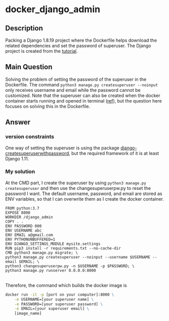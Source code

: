# docker_django_admin
## Description
Packing a Django 1.8.19 project where the Dockerfile helps download the related dependencies and set the password of superuser. The Django project is created from the [tutorial](https://djangogirlstaipei.gitbooks.io/django-girls-taipei-tutorial/content/).


## Main Question
Solving the problem of setting the password of the superuser in the Dockerfile. The command `python3 manage.py createsuperuser --noinput` only receives username and email while the password cannot be customized. Note that the superuser can also be created when the docker container starts running and opened in terminal ([ref](https://stackoverflow.com/questions/18503770/how-to-create-user-from-django-shell)), but the question here focuses on solving this in the Dockerfile.

## Answer

### version constraints
One way of setting the superuser is using the package [django-createsuperuserwithpassword](https://pypi.org/project/django-createsuperuserwithpassword/), but the required framework of it is at least Django 1.11.

### My solution
At the CMD part, I create the superuser by using `python3 manage.py createsuperuser` and then use the changesuperuserpw.py to reset the password I want. The default username, password, and email are stored as ENV variables, so that I can overwrite them as I create the docker container.

```docker
FROM python:3.7
EXPOSE 8000
WORKDIR /django_admin
COPY . .
ENV PASSWORD 000
ENV USERNAME abc
ENV EMAIL a@gmail.com
ENV PYTHONUNBUFFERED=1
ENV DJANGO_SETTINGS_MODULE mysite.settings
RUN pip3 install -r requirements.txt --no-cache-dir
CMD python3 manage.py migrate; \
python3 manage.py createsuperuser --noinput --username $USERNAME --email $EMAIL; \
python3 changesuperuserpw.py -n $USERNAME -p $PASSWORD; \
python3 manage.py runserver 0.0.0.0:8000
```
<br>
Therefore, the command which builds the docker image is

```cmd
docker run -it -p [port on your computer]:8000 \
    -e USERNAME=[your superuser name] \
    -e PASSWORD=[your superuser password] \
    -e EMAIL=[your superuser email] \
    [image_name] 
```
